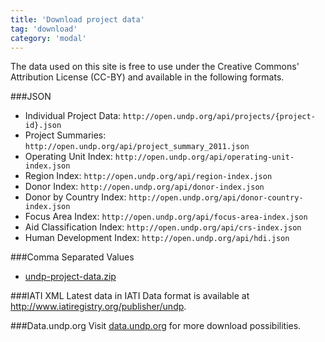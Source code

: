 ```yaml
---
title: 'Download project data'
tag: 'download'
category: 'modal'
---
```

The data used on this site is free to use under the Creative Commons' Attribution License (CC-BY) and available in the following formats.

###JSON

- Individual Project Data: `http://open.undp.org/api/projects/{project-id}.json`
- Project Summaries: `http://open.undp.org/api/project_summary_2011.json`
- Operating Unit Index: `http://open.undp.org/api/operating-unit-index.json`
- Region Index: `http://open.undp.org/api/region-index.json`
- Donor Index: `http://open.undp.org/api/donor-index.json`
- Donor by Country Index: `http://open.undp.org/api/donor-country-index.json`
- Focus Area Index: `http://open.undp.org/api/focus-area-index.json`
- Aid Classification Index: `http://open.undp.org/api/crs-index.json`
- Human Development Index: `http://open.undp.org/api/hdi.json`

###Comma Separated Values

- [undp-project-data.zip]({{site.baseurl}}/download/undp-project-data.zip)

###IATI XML
Latest data in IATI Data format is available at http://www.iatiregistry.org/publisher/undp.

###Data.undp.org
Visit [data.undp.org](https://data.undp.org/) for more download possibilities.